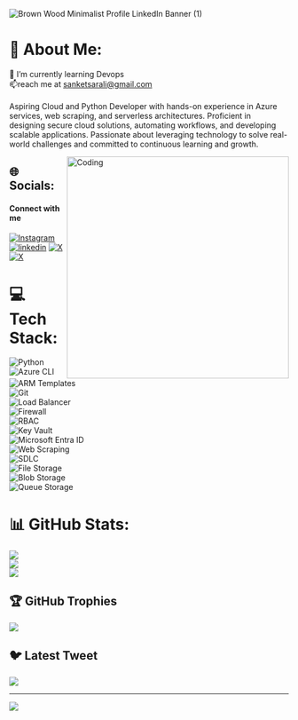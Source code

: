 
![Brown Wood Minimalist Profile LinkedIn Banner (1)](https://github.com/user-attachments/assets/9bb3c51b-a776-46d9-8eeb-4316ab7dbc75)



# 💫 About Me:

🌱 I’m currently learning Devops<br>📫reach me at sanketsarali@gmail.com<br><br>
Aspiring Cloud and Python Developer with hands-on experience in Azure services, web scraping, and serverless architectures. Proficient in designing secure cloud solutions, automating workflows, and developing scalable applications. Passionate about leveraging technology to solve real-world challenges and committed to continuous learning and growth.








<img align="right" alt="Coding" width="400" src="https://cdn.dribbble.com/users/1162077/screenshots/3848914/programmer.gif"> 



 ## 🌐 Socials:
#### Connect with me
[![Instagram](https://img.shields.io/badge/instagram-red?style=for-the-badge&logo=instagram&logoColor=white)](https:/instagram.com/sanket_arali)
[![linkedin](https://img.shields.io/badge/linkedin-0A66C2?style=for-the-badge&logo=linkedin&logoColor=white)](https://www.linkedin.com/in/sanketarali)
[![X](https://img.shields.io/badge/twitter-purple?style=for-the-badge&logo=twitter&logoColor=white)](https://twitter.com/sanketarali)
[![X](https://img.shields.io/badge/whatsapp-%2325D366?style=for-the-badge&logo=whatsapp&logoColor=white)](https://api.whatsapp.com/send?phone=+919740481350)


# 💻 Tech Stack:
![Python](https://img.shields.io/badge/Python-3776AB?style=for-the-badge&logo=python&logoColor=ffdd54)
![Azure CLI](https://img.shields.io/badge/Azure%20CLI-0089D6?style=for-the-badge&logo=microsoftazure&logoColor=white)  
![ARM Templates](https://img.shields.io/badge/ARM%20Templates-0078D4?style=for-the-badge&logo=azuredevops&logoColor=white)  
![Git](https://img.shields.io/badge/Git-F05032?style=for-the-badge&logo=git&logoColor=white)  
![Load Balancer](https://img.shields.io/badge/Load%20Balancer-00A98F?style=for-the-badge&logo=nginx&logoColor=white)  
![Firewall](https://img.shields.io/badge/Firewall-FF6F00?style=for-the-badge&logo=paloaltosoftware&logoColor=white)  
![RBAC](https://img.shields.io/badge/RBAC-663399?style=for-the-badge&logo=auth0&logoColor=white)  
![Key Vault](https://img.shields.io/badge/Key%20Vault-004CFF?style=for-the-badge&logo=microsoft&logoColor=white)  
![Microsoft Entra ID](https://img.shields.io/badge/Microsoft%20Entra%20ID-0078D4?style=for-the-badge&logo=microsoft&logoColor=white)  
![Web Scraping](https://img.shields.io/badge/Web%20Scraping-6A5ACD?style=for-the-badge&logo=beautifulsoup&logoColor=white)  
![SDLC](https://img.shields.io/badge/SDLC-1E90FF?style=for-the-badge&logo=dev.to&logoColor=white)  
![File Storage](https://img.shields.io/badge/File%20Storage-DAA520?style=for-the-badge&logo=microsoftonedrive&logoColor=white)  
![Blob Storage](https://img.shields.io/badge/Blob%20Storage-4682B4?style=for-the-badge&logo=microsoftazure&logoColor=white)  
![Queue Storage](https://img.shields.io/badge/Queue%20Storage-32CD32?style=for-the-badge&logo=amazon-sqs&logoColor=white)  















# 📊 GitHub Stats:
![](https://github-readme-stats.vercel.app/api?username=sanketarali&theme=dark&hide_border=false&include_all_commits=false&count_private=false)<br/>
![](https://github-readme-streak-stats.herokuapp.com/?user=sanketarali&theme=dark&hide_border=false)<br/>
![](https://github-readme-stats.vercel.app/api/top-langs/?username=sanketarali&theme=dark&hide_border=false&include_all_commits=false&count_private=false&layout=compact)




   


## 🏆 GitHub Trophies
![](https://github-profile-trophy.vercel.app/?username=sanketarali&theme=radical&no-frame=false&no-bg=true&margin-w=4)

## 🐦 Latest Tweet
[![](https://gtce.itsvg.in/api?username=SanketArali)](https://github.com/VishwaGauravIn/github-twitter-card-embed)

---
[![](https://visitcount.itsvg.in/api?id=sanketarali&icon=0&color=0)](https://visitcount.itsvg.in)

<!-- Proudly created with GPRM ( https://gprm.itsvg.in ) -->
